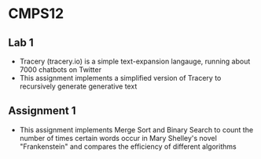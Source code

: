 # CMPS12

## Lab 1
* Tracery (tracery.io) is a simple text-expansion langauge, running about 7000 chatbots on Twitter
* This assignment implements a simplified version of Tracery to recursively generate generative text

## Assignment 1
* This assignment implements Merge Sort and Binary Search to count the number of times certain words occur in Mary Shelley's novel "Frankenstein" and compares the efficiency of different algorithms
